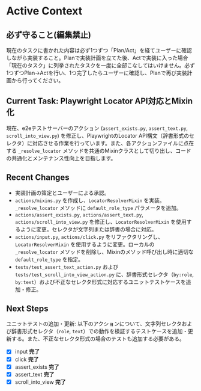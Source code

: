 # Active Context

## 必ず守ること(編集禁止)
現在のタスクに書かれた内容は必ず1つずつ「Plan/Act」を経てユーザーに確認しながら実装すること。Planで実装計画を立てた後、Actで実装に入った場合「現在のタスク」に列挙されたタスクを一度に全部こなしてはいけません。必ず1つずつPlan→Actを行い、1つ完了したらユーザーに確認し、Planで再び実装計画から行ってください。

## Current Task: Playwright Locator API対応とMixin化

現在、e2eテストサーバーのアクション (`assert_exists.py`, `assert_text.py`, `scroll_into_view.py`) を修正し、PlaywrightのLocator API構文（辞書形式のセレクタ）に対応させる作業を行っています。また、各アクションファイルに点在する `_resolve_locator` メソッドを共通のMixinクラスとして切り出し、コードの共通化とメンテナンス性向上を目指します。

## Recent Changes

- 実装計画の策定とユーザーによる承認。
- `actions/mixins.py` を作成し、`LocatorResolverMixin` を実装。`_resolve_locator` メソッドに `default_role_type` パラメータを追加。
- `actions/assert_exists.py`, `actions/assert_text.py`, `actions/scroll_into_view.py` を修正し、`LocatorResolverMixin` を使用するように変更。セレクタが文字列または辞書の場合に対応。
- `actions/input.py`, `actions/click.py` をリファクタリングし、`LocatorResolverMixin` を使用するように変更。ローカルの `_resolve_locator` メソッドを削除し、Mixinのメソッド呼び出し時に適切な `default_role_type` を指定。
- `tests/test_assert_text_action.py` および `tests/test_scroll_into_view_action.py` に、辞書形式セレクタ（`by:role`, `by:text`）および不正なセレクタ形式に対応するユニットテストケースを追加・修正。

## Next Steps
ユニットテストの追加・更新: 以下のアクションについて、文字列セレクタおよび辞書形式セレクタ（`role`, `text`）での動作を検証するテストケースを追加・更新する。また、不正なセレクタ形式の場合のテストも追加する必要がある。

- [x] input **完了**
- [x] click **完了**
- [x] assert_exists **完了**
- [x] assert_text **完了**
- [x] scroll_into_view **完了**
